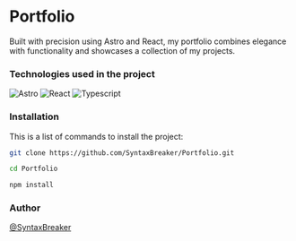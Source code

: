 # Portfolio

Built with precision using Astro and React, my portfolio combines elegance with functionality and showcases a collection of my projects.

### Technologies used in the project

![Astro](https://img.shields.io/badge/Astro-0C1222?style=for-the-badge&logo=astro&logoColor=FDFDFE)
![React](https://img.shields.io/badge/React-20232A?style=for-the-badge&logo=react&logoColor=61DAFB)
![Typescript](https://img.shields.io/badge/TypeScript-007ACC?style=for-the-badge&logo=typescript&logoColor=white)

### Installation

This is a list of commands to install the project:

```bash
git clone https://github.com/SyntaxBreaker/Portfolio.git

cd Portfolio

npm install
```

### Author

[@SyntaxBreaker](https://www.github.com/SyntaxBreaker)
